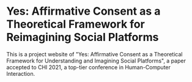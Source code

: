 # Yes: Affirmative Consent as a Theoretical Framework for Reimagining Social Platforms
This is a project website of "Yes: Affirmative Consent as a Theoretical Framework for Understanding and Imagining Social Platforms", a paper accepted to CHI 2021, a top-tier conference in Human-Computer Interaction. 